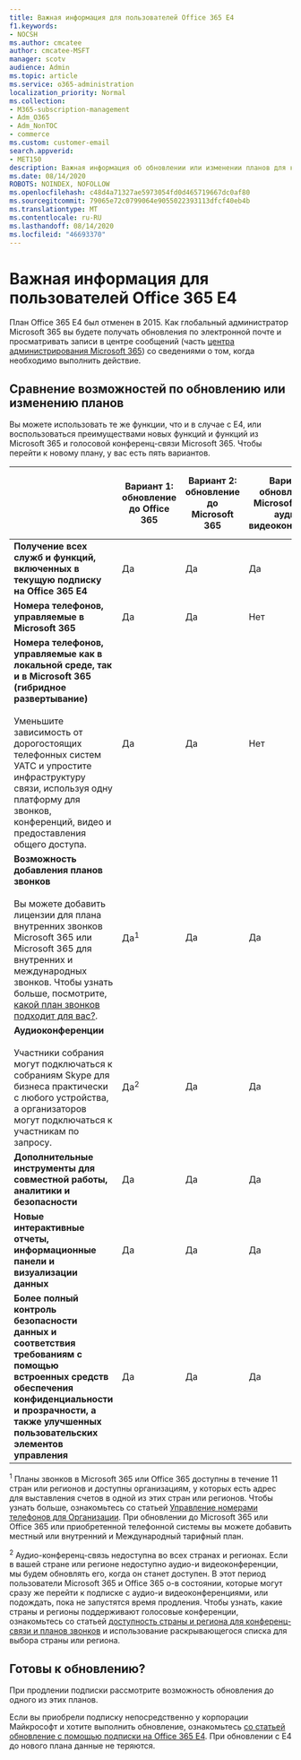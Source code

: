```yaml
---
title: Важная информация для пользователей Office 365 E4
f1.keywords:
- NOCSH
ms.author: cmcatee
author: cmcatee-MSFT
manager: scotv
audience: Admin
ms.topic: article
ms.service: o365-administration
localization_priority: Normal
ms.collection:
- M365-subscription-management
- Adm_O365
- Adm_NonTOC
- commerce
ms.custom: customer-email
search.appverid:
- MET150
description: Важная информация об обновлении или изменении планов для клиентов с подпиской на Office 365 E4.
ms.date: 08/14/2020
ROBOTS: NOINDEX, NOFOLLOW
ms.openlocfilehash: c48d4a71327ae5973054fd0d465719667dc0af80
ms.sourcegitcommit: 79065e72c0799064e9055022393113dfcf40eb4b
ms.translationtype: MT
ms.contentlocale: ru-RU
ms.lasthandoff: 08/14/2020
ms.locfileid: "46693370"
---
```

# <a name="important-information-for-office-365-e4-customers"></a>Важная информация для пользователей Office 365 E4

План Office 365 E4 был отменен в 2015. Как глобальный администратор Microsoft 365 вы будете получать обновления по электронной почте и просматривать записи в центре сообщений (часть [центра администрирования Microsoft 365](https://go.microsoft.com/fwlink/p/?linkid=2024339)) со сведениями о том, когда необходимо выполнить действие.

## <a name="compare-your-options-for-upgrading-or-changing-plans"></a>Сравнение возможностей по обновлению или изменению планов

Вы можете использовать те же функции, что и в случае с E4, или воспользоваться преимуществами новых функций и функций из Microsoft 365 и голосовой конференц-связи Microsoft 365. Чтобы перейти к новому плану, у вас есть пять вариантов.

|  | Вариант 1: обновление до Office 365 | Вариант 2: обновление до Microsoft 365 | Вариант 3: обновление до Microsoft 365 без аудио-и видеоконференций | Вариант 4: переход на Office 365 E3 | Вариант 5: переход на Microsoft 365 E3 |
|-|-|-|-|-|-|
| **Получение всех служб и функций, включенных в текущую подписку на Office 365 E4** | Да | Да | Да | Нет | Нет |
| **Номера телефонов, управляемые в Microsoft 365** | Да | Да | Нет | Нет | Нет |
| **Номера телефонов, управляемые как в локальной среде, так и в Microsoft 365 (гибридное развертывание)**<br/><br/>Уменьшите зависимость от дорогостоящих телефонных систем УАТС и упростите инфраструктуру связи, используя одну платформу для звонков, конференций, видео и предоставления общего доступа. | Да | Да | Нет | Нет | Нет |
| **Возможность добавления планов звонков**<br/><br/>Вы можете добавить лицензии для плана внутренних звонков Microsoft 365 или Microsoft 365 для внутренних и международных звонков. Чтобы узнать больше, посмотрите, [какой план звонков подходит для вас?](https://docs.microsoft.com/MicrosoftTeams/calling-plan-landing-page). | Да<sup>1</sup> | Да | Да | Да | Да |
| **Аудиоконференции**<br/><br/>Участники собрания могут подключаться к собраниям Skype для бизнеса практически с любого устройства, а организаторов могут подключаться к участникам по запросу. | Да<sup>2</sup> | Да | Да | Нет | Нет |
| **Дополнительные инструменты для совместной работы, аналитики и безопасности** | Да | Да | Да | Нет | Нет |
| **Новые интерактивные отчеты, информационные панели и визуализации данных** | Да | Да | Да | Нет | Нет |
| **Более полный контроль безопасности данных и соответствия требованиям с помощью встроенных средств обеспечения конфиденциальности и прозрачности, а также улучшенных пользовательских элементов управления** | Да | Да | Да | Нет | Да |

<sup>1</sup> Планы звонков в Microsoft 365 или Office 365 доступны в течение 11 стран или регионов и доступны организациям, у которых есть адрес для выставления счетов в одной из этих стран или регионов. Чтобы узнать больше, ознакомьтесь со статьей [Управление номерами телефонов для Организации](https://docs.microsoft.com/microsoftteams/manage-phone-numbers-for-your-organization/manage-phone-numbers-for-your-organization). При обновлении до Microsoft 365 или Office 365 или приобретенной телефонной системы вы можете добавить местный или внутренний и Международный тарифный план.

<sup>2</sup> Аудио-конференц-связь недоступна во всех странах и регионах. Если в вашей стране или регионе недоступно аудио-и видеоконференции, мы будем обновлять его, когда он станет доступен. В этот период пользователи Microsoft 365 и Office 365 о-в состоянии, которые могут сразу же перейти к подписке с аудио-и видеоконференциями, или подождать, пока не запустятся время продления. Чтобы узнать, какие страны и регионы поддерживают голосовые конференции, ознакомьтесь со статьей [доступность страны и региона для конференц-связи и планов звонков](https://docs.microsoft.com/microsoftteams/country-and-region-availability-for-audio-conferencing-and-calling-plans/country-and-region-availability-for-audio-conferencing-and-calling-plans) и использование раскрывающегося списка для выбора страны или региона.

## <a name="ready-to-upgrade"></a>Готовы к обновлению?

При продлении подписки рассмотрите возможность обновления до одного из этих планов.

Если вы приобрели подписку непосредственно у корпорации Майкрософт и хотите выполнить обновление, ознакомьтесь [со статьей обновление с помощью подписки на Office 365 E4](upgrade-Office-365-E4.md). При обновлении с E4 до нового плана данные не теряются.